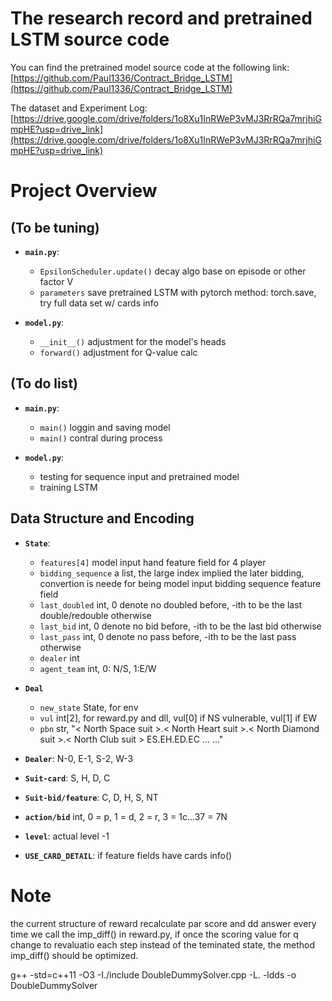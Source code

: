 # The research record and pretrained LSTM source code

You can find the pretrained model source code at the following link:[https://github.com/Paul1336/Contract_Bridge_LSTM](https://github.com/Paul1336/Contract_Bridge_LSTM)

The dataset and Experiment Log:
[https://drive.google.com/drive/folders/1o8Xu1InRWeP3vMJ3RrRQa7mrjhiGmpHE?usp=drive_link](https://drive.google.com/drive/folders/1o8Xu1InRWeP3vMJ3RrRQa7mrjhiGmpHE?usp=drive_link)

# Project Overview

## (To be tuning)

- **`main.py`**:

  - `EpsilonScheduler.update()` decay algo base on episode or other factor V
  - `parameters` save pretrained LSTM with pytorch method: torch.save, try full data set w/ cards info

- **`model.py`**:
  - `__init__()` adjustment for the model's heads
  - `forward()` adjustment for Q-value calc

## (To do list)

- **`main.py`**:

  - `main()` loggin and saving model
  - `main()` contral during process

- **`model.py`**:
  - testing for sequence input and pretrained model
  - training LSTM

## Data Structure and Encoding

- **`State`**:

  - `features[4]` model input hand feature field for 4 player
  - `bidding_sequence` a list, the large index implied the later bidding, convertion is neede for being model input bidding sequence feature field
  - `last_doubled` int, 0 denote no doubled before, -ith to be the last double/redouble otherwise
  - `last_bid` int, 0 denote no bid before, -ith to be the last bid otherwise
  - `last_pass` int, 0 denote no pass before, -ith to be the last pass otherwise
  - `dealer` int
  - `agent_team` int, 0: N/S, 1:E/W

- **`Deal`**

  - `new_state` State, for env
  - `vul` int[2], for reward.py and dll, vul[0] if NS vulnerable, vul[1] if EW
  - `pbn` str, "< North Space suit >.< North Heart suit >.< North Diamond suit >.< North Club suit > ES.EH.ED.EC ... ..."

- **`Dealer`**: N-0, E-1, S-2, W-3

- **`Suit-card`**: S, H, D, C
- **`Suit-bid/feature`**: C, D, H, S, NT
- **`action/bid`** int, 0 = p, 1 = d, 2 = r, 3 = 1c...37 = 7N

- **`level`**: actual level -1

- **`USE_CARD_DETAIL`**: if feature fields have cards info()

# Note

the current structure of reward recalculate par score and dd answer every time we call the imp_diff() in reward.py, if once the scoring value for q change to revaluatio each step instead of the teminated state, the method imp_diff() should be optimized.

g++ -std=c++11 -O3 -I./include DoubleDummySolver.cpp -L. -ldds -o DoubleDummySolver

